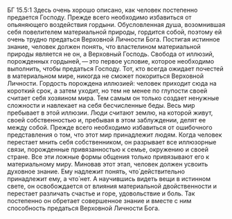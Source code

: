БГ 15.5:1	Здесь очень хорошо описано, как человек постепенно предается Господу. Прежде всего необходимо избавиться от опьяняющего воздействия гордыни. Обусловленная душа, возомнившая себя повелителем материальной природы, гордится собой, поэтому ей очень трудно предаться Верховной Личности Бога. Постигая истинное знание, человек должен понять, что властелином материальной природы является не он, а Верховный Господь. Свобода от иллюзий, порожденных гордыней, — это первое условие, которое необходимо выполнить, чтобы предаться Господу. Тот, кто всегда ожидает почестей в материальном мире, никогда не сможет покориться Верховной Личности. Гордость порождена иллюзией: человек приходит сюда на короткий срок, а затем уходит, но тем не менее по глупости своей считает себя хозяином мира. Тем самым он только создает ненужные сложности и навлекает на себя бесчисленные беды. Весь мир пребывает в этой иллюзии. Люди считают землю, на которой живут, своей собственностью и, пребывая в этом заблуждении, делят ее между собой. Прежде всего необходимо избавиться от ошибочного представления о том, что этот мир принадлежит людям. Когда человек перестает мнить себя собственником, он разрывает все иллюзорные связи, порожденные привязанностью к семье, окружению и своей стране. Все эти ложные формы общения только привязывают его к материальному миру. Миновав этот этап, человек должен усвоить духовное знание. Ему надлежит понять, что́ действительно принадлежит ему, а что́ нет. А научившись видеть вещи в истинном свете, он освобождается от влияния материальной двойственности и перестает различать счастье и горе, удовольствие и боль. Так постепенно он обретает совершенное знание и вместе с ним способность предаться Верховной Личности Бога.